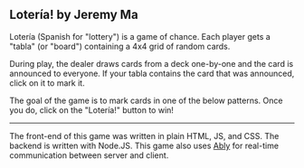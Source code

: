 ## Lotería! by Jeremy Ma

Lotería (Spanish for "lottery") is a game of chance. Each player gets a "tabla" (or "board") containing a 4x4 grid of random cards.
      
During play, the dealer draws cards from a deck one-by-one and the card is announced to everyone. If your tabla contains the card that was announced, click on it to mark it.
      
The goal of the game is to mark cards in one of the below patterns. Once you do, click on the "Lotería!" button to win!

---

The front-end of this game was written in plain HTML, JS, and CSS. The backend is written with Node.JS. This game also uses [Ably](https://ably.com/) for real-time communication between server and client.

